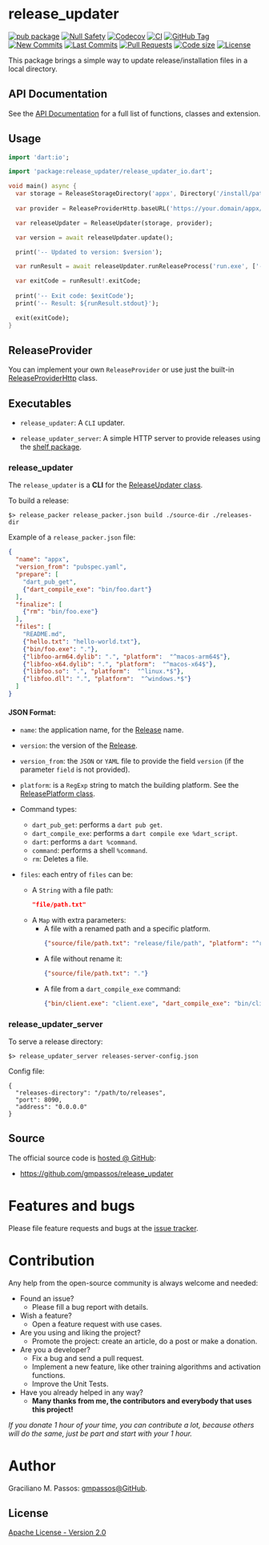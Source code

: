# release_updater

[![pub package](https://img.shields.io/pub/v/release_updater.svg?logo=dart&logoColor=00b9fc)](https://pub.dev/packages/release_updater)
[![Null Safety](https://img.shields.io/badge/null-safety-brightgreen)](https://dart.dev/null-safety)
[![Codecov](https://img.shields.io/codecov/c/github/gmpassos/release_updater)](https://app.codecov.io/gh/gmpassos/release_updater)
[![CI](https://img.shields.io/github/workflow/status/gmpassos/release_updater/Dart%20CI/master?logo=github-actions&logoColor=white)](https://github.com/gmpassos/release_updater/actions)
[![GitHub Tag](https://img.shields.io/github/v/tag/gmpassos/release_updater?logo=git&logoColor=white)](https://github.com/gmpassos/release_updater/releases)
[![New Commits](https://img.shields.io/github/commits-since/gmpassos/release_updater/latest?logo=git&logoColor=white)](https://github.com/gmpassos/release_updater/network)
[![Last Commits](https://img.shields.io/github/last-commit/gmpassos/release_updater?logo=git&logoColor=white)](https://github.com/gmpassos/release_updater/commits/master)
[![Pull Requests](https://img.shields.io/github/issues-pr/gmpassos/release_updater?logo=github&logoColor=white)](https://github.com/gmpassos/release_updater/pulls)
[![Code size](https://img.shields.io/github/languages/code-size/gmpassos/release_updater?logo=github&logoColor=white)](https://github.com/gmpassos/release_updater)
[![License](https://img.shields.io/github/license/gmpassos/release_updater?logo=open-source-initiative&logoColor=green)](https://github.com/gmpassos/release_updater/blob/master/LICENSE)

This package brings a simple way to update release/installation files in a local directory.

## API Documentation

See the [API Documentation][api_doc] for a full list of functions, classes and extension.

[api_doc]: https://pub.dev/documentation/release_updater/latest/

## Usage

```dart
import 'dart:io';

import 'package:release_updater/release_updater_io.dart';

void main() async {
  var storage = ReleaseStorageDirectory('appx', Directory('/install/path'));
  
  var provider = ReleaseProviderHttp.baseURL('https://your.domain/appx/releases');

  var releaseUpdater = ReleaseUpdater(storage, provider);

  var version = await releaseUpdater.update();

  print('-- Updated to version: $version');

  var runResult = await releaseUpdater.runReleaseProcess('run.exe', ['-a']);

  var exitCode = runResult!.exitCode;
  
  print('-- Exit code: $exitCode');
  print('-- Result: ${runResult.stdout}');

  exit(exitCode);
}
```

## ReleaseProvider

You can implement your own `ReleaseProvider` or use just the built-in [ReleaseProviderHttp][ReleaseProviderHttp_class] class.

[ReleaseProviderHttp_class]: https://pub.dev/documentation/release_updater/latest/release_updater.io/ReleaseProviderHttp-class.html

## Executables

- `release_updater`: A `CLI` updater. 

- `release_updater_server`: A simple HTTP server to provide releases using the [shelf package][shelf].

[shelf]: https://pub.dev/packages/shelf

### release_updater

The `release_updater` is a **CLI** for the [ReleaseUpdater class][ReleaseUpdater_class].

To build a release:

```shell
$> release_packer release_packer.json build ./source-dir ./releases-dir
```

Example of a `release_packer.json` file:

```json
{
  "name": "appx",
  "version_from": "pubspec.yaml",
  "prepare": [
    "dart_pub_get",
    {"dart_compile_exe": "bin/foo.dart"}
  ],
  "finalize": [
    {"rm": "bin/foo.exe"}
  ],
  "files": [
    "README.md",
    {"hello.txt": "hello-world.txt"},
    {"bin/foo.exe": "."},
    {"libfoo-arm64.dylib": ".", "platform":  "^macos-arm64$"},
    {"libfoo-x64.dylib": ".", "platform":  "^macos-x64$"},
    {"libfoo.so": ".", "platform":  "^linux.*$"},
    {"libfoo.dll": ".", "platform":  "^windows.*$"}
  ]
}
```

#### JSON Format:

- `name`: the application name, for the [Release][Release_class] name.

- `version`: the version of the [Release][Release_class].

- `version_from`: the `JSON` or `YAML` file to provide the field `version` (if the parameter `field` is not provided).

- `platform`: is a `RegExp` string to match the building platform. See the [ReleasePlatform class][ReleasePlatform_class].

- Command types:
  - `dart_pub_get`: performs a `dart pub get`.
  - `dart_compile_exe`: performs a `dart compile exe %dart_script`.
  - `dart`: performs a `dart %command`.
  - `command`: performs a shell `%command`.
  - `rm`: Deletes a file.

- `files`: each entry of `files` can be:
  - A `String` with a file path:
    ```JSON
    "file/path.txt"
    ```
  - A `Map` with extra parameters:
    - A file with a renamed path and a specific platform.
      ```JSON
      {"source/file/path.txt": "release/file/path", "platform": "^regexp"}
      ```
    - A file without rename it:
      ```JSON
      {"source/file/path.txt": "."}
      ```
    - A file from a `dart_compile_exe` command:
      ```JSON
      {"bin/client.exe": "client.exe", "dart_compile_exe": "bin/client.dart"}
      ```

[Release_class]: https://pub.dev/documentation/release_updater/latest/release_updater.io/Release-class.html  
[ReleasePlatform_class]: https://pub.dev/documentation/release_updater/latest/release_updater.io/ReleasePlatform-class.html
[ReleaseUpdater_class]: https://pub.dev/documentation/release_updater/latest/release_updater.io/ReleaseUpdater-class.html

### release_updater_server

To serve a release directory:
```shell
$> release_updater_server releases-server-config.json
```

Config file:
```
{
  "releases-directory": "/path/to/releases",
  "port": 8090,
  "address": "0.0.0.0"
}
```

## Source

The official source code is [hosted @ GitHub][github_release_updater]:

- https://github.com/gmpassos/release_updater

[github_release_updater]: https://github.com/gmpassos/release_updater

# Features and bugs

Please file feature requests and bugs at the [issue tracker][tracker].

# Contribution

Any help from the open-source community is always welcome and needed:
- Found an issue?
    - Please fill a bug report with details.
- Wish a feature?
    - Open a feature request with use cases.
- Are you using and liking the project?
    - Promote the project: create an article, do a post or make a donation.
- Are you a developer?
    - Fix a bug and send a pull request.
    - Implement a new feature, like other training algorithms and activation functions.
    - Improve the Unit Tests.
- Have you already helped in any way?
    - **Many thanks from me, the contributors and everybody that uses this project!**

*If you donate 1 hour of your time, you can contribute a lot,
because others will do the same, just be part and start with your 1 hour.*

[tracker]: https://github.com/gmpassos/release_updater/issues

# Author

Graciliano M. Passos: [gmpassos@GitHub][github].

[github]: https://github.com/gmpassos

## License

[Apache License - Version 2.0][apache_license]

[apache_license]: https://www.apache.org/licenses/LICENSE-2.0.txt
